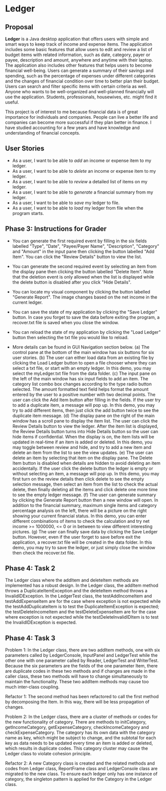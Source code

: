 # Ledger

## Proposal

**Ledger** is a Java desktop application that offers users with simple and smart ways to keep track of income and 
expense items. The application includes some basic features that allow users to edit and review a list of budget items 
with related information, such as date, category, payer or payee, description and amount, anywhere and anytime with 
their laptop. The application also includes other features that helps users to become financial well-being. Users can 
generate a summary of their savings and spending, such as the percentage of expenses under different categories and the 
changes of financial condition over time to better plan their budget. Users can search and filter specific items with 
certain criteria as well. Anyone who wants to be well-organized and well-planned financially will use the application. 
Students, professionals, housewives, etc. might find it useful.

This project is of interest to me because financial data is of great importance for individuals and companies. People 
can live a better life and companies can become more successful if they plan better in finance. I have studied 
accounting for a few years and have knowledge and understanding of financial concepts.

## User Stories

- As a user, I want to be able to *add* an income or expense item to my ledger.
- As a user, I want to be able to *delete* an income or expense item to my ledger.
- As a user, I want to be able to *review* a detailed list of items on my ledger.
- As a user, I want to be able to *generate* a financial summary from my ledger.
- As a user, I want to be able to *save* my ledger to file.
- As a user, I want to be able to *load* my ledger from file when the program starts.

## Phase 3: Instructions for Grader

- You can generate the first required event by filling in the six fields labelled "Type", "Date", "Payee/Payer Name", 
"Description", "Category" and "Amount" in the input pane then clicking the button labelled "Add Item". You can click
the "Review Details" button to view the list.

- You can generate the second required event by selecting an item from the display pane then clicking the button 
labelled "Delete Item". Note that the deletion event is only allowed when the list is displayed while the delete button
is disabled after you click "Hide Details".

- You can locate my visual component by clicking the button labelled "Generate Report". The image changes based on the 
net income in the current ledger.

- You can save the state of my application by clicking the "Save Ledger" button. In case you forget to save the data 
before exiting the program, a recover.txt file is saved when you close the window.

- You can reload the state of my application by clicking the "Load Ledger" button then selecting the txt file you would
like to reload.

- More details can be found in GUI Navigation section below.
(a) The control pane at the bottom of the main window has six buttons for six user stories. 
(b) The user can either load data from an existing file by clicking the Load Ledger button to open a file chooser where 
they can select a txt file, or start with an empty ledger. In this demo, you may select the myLedger.txt file from the 
data folder. 
(c) The input pane on the left of the main window has six input fields to add an item. The category list combo box changes 
according to the type radio button selected. The amount formatted text field helps format the amount entered by the user
to a positive number with two decimal points. The user can click the Add Item button after filling in the fields. If the
user try to add a duplicate item, a message will pop up. In this demo, you may try to add different items, then just 
click the add button twice to see the duplicate item message.
(d) The display pane on the right of the main window has a scroll pane to display the item list. The user can click the
Review Details button to view the ledger. After the item list is displayed, the Review Details button turns into Hide
Details button so the user can hide items if confidential. When the display is on, the item lists will be updated in 
real-time if an item is added or deleted. In this demo, you may toggle between review and hide, and try to add a new 
item and delete an item from the list to see the view updates.
(e) The user can delete an item by selecting that item on the display pane. The Delete Item button is disabled when 
details are hidden to avoid deleting an item accidentally. If the user click the delete button the ledger is empty or 
without selecting an item, a message will pop up. In this demo, you may first turn on the review details then click 
delete to see the empty selection message, then select an item from the list to check the actual delete, then finally 
deleting all the items and click delete one more time to see the empty ledger message.
(f) The user can generate summary by clicking the Generate Report button then a new window will open. In addition to the 
financial summary, maximum single items and category percentage analysis on the left, there will be a picture on the 
right showing your current financial status. In this demo, you can enter different combinations of items to check the 
calculation and try net income >= 1000000, <= 0 or in between to view different interesting pictures.
(g) The user can finally save data by clicking the Save Ledger button. However, even if the user forget to save before
exit the application, a recover.txt file will be created in the data folder. In this demo, you may try to save the 
ledger, or just simply close the window then check the recover.txt file.

## Phase 4: Task 2

The Ledger class where the addItem and deleteItem methods are implemented has a robust design. In the Ledger class, 
the addItem method throws a DuplicateItemException and the deleteItem method throws a InvalidIDException. In the 
LedgerTest class, the testAddIncomeItem and testAddExpenseItem are for the case where exception is not expected while 
the testAddDuplicateItem is to test the DuplicateItemException is expected; the testDeleteIncomeItem and the 
testDeleteExpenseItem are for the case where exception is not expected while the testDeleteInvalidIDItem is to test 
the InvalidIDException is expected.

## Phase 4: Task 3

Problem 1:
In the Ledger class, there are two addItem methods, one with six parameters called by LedgerConsole, InputPanel and 
LedgerTest while the other one with one parameter called by Reader, LedgerTest and WriterTest. Because the six 
parameters are the fields of the one parameter Item, there are duplicate codes in these two methods and if changes
are made in the caller class, these two methods will have to change simultaneously to maintain the functionality. These
two addItem methods may cause too much inter-class coupling.

Refactor 1:
The second method has been refactored to call the first method by decomposing the Item. In this way, there will be less 
propagation of changes.

Problem 2:
In the Ledger class, there are a cluster of methods or codes for the new functionality of category. There are methods 
to initCategory, getIncomeCategory, getExpenseCategory, checkIncomeCategory and checkExpenseCategory. The category
has its own data with the category name as key, which might be subject to change, and the subtotal for each key as data
needs to be updated every time an item is added or deleted, which results in duplicate codes. This category cluster
may cause the Ledger class to violate cohesion principle.

Refactor 2:
A new Category class is created and the related methods and codes from Ledger class, ReportFrame class and LedgerConsole
class are migrated to the new class. To ensure each ledger only has one instance of category, the singleton pattern is
applied for the Category in the Ledger class.